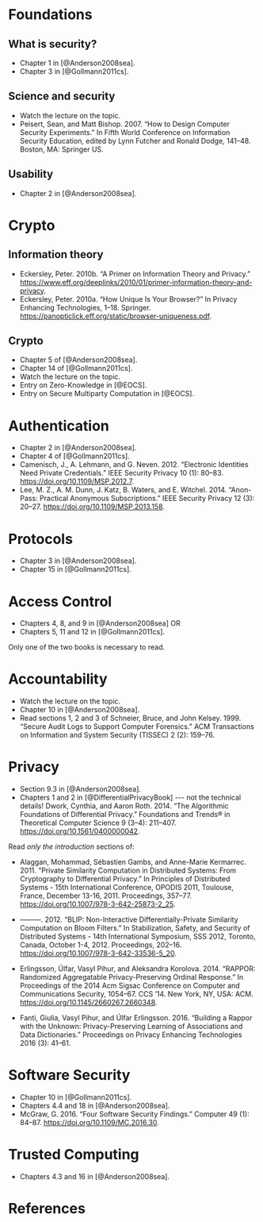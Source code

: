 # Foundations

## What is security?

- Chapter 1 in [@Anderson2008sea].
- Chapter 3 in [@Gollmann2011cs].

## Science and security

- Watch the lecture on the topic.
- Peisert, Sean, and Matt Bishop. 2007. “How to Design Computer Security 
  Experiments.” In Fifth World Conference on Information Security Education, 
  edited by Lynn Futcher and Ronald Dodge, 141–48. Boston, MA: Springer 
  US.

## Usability

- Chapter 2 in [@Anderson2008sea].


# Crypto

## Information theory

- Eckersley, Peter. 2010b. “A Primer on Information Theory and Privacy.” 
  https://www.eff.org/deeplinks/2010/01/primer-information-theory-and-privacy.
- Eckersley, Peter. 2010a. “How Unique Is Your Browser?” In Privacy Enhancing 
  Technologies, 1–18. Springer. 
  https://panopticlick.eff.org/static/browser-uniqueness.pdf.

## Crypto

- Chapter 5 of [@Anderson2008sea].
- Chapter 14 of [@Gollmann2011cs].
- Watch the lecture on the topic.
- Entry on Zero-Knowledge in [@EOCS].
- Entry on Secure Multiparty Computation in [@EOCS].


# Authentication

- Chapter 2 in [@Anderson2008sea].
- Chapter 4 of [@Gollmann2011cs].
- Camenisch, J., A. Lehmann, and G. Neven. 2012. “Electronic Identities Need 
  Private Credentials.” IEEE Security Privacy 10 (1): 80–83. 
  https://doi.org/10.1109/MSP.2012.7.
- Lee, M. Z., A. M. Dunn, J. Katz, B. Waters, and E. Witchel. 2014. “Anon-Pass: 
  Practical Anonymous Subscriptions.” IEEE Security Privacy 12 (3): 20–27. 
  https://doi.org/10.1109/MSP.2013.158.


# Protocols

- Chapter 3 in [@Anderson2008sea].
- Chapter 15 in [@Gollmann2011cs].


# Access Control

- Chapters 4, 8, and 9 in [@Anderson2008sea] OR
- Chapters 5, 11 and 12 in [@Gollmann2011cs].

Only one of the two books is necessary to read.


# Accountability

- Watch the lecture on the topic.
- Chapter 10 in [@Anderson2008sea].
- Read sections 1, 2 and 3 of
  Schneier, Bruce, and John Kelsey. 1999. “Secure Audit Logs to Support 
  Computer Forensics.” ACM Transactions on Information and System Security 
  (TISSEC) 2 (2): 159–76.


# Privacy

- Section 9.3 in [@Anderson2008sea].
- Chapters 1 and 2 in [@DifferentialPrivacyBook] --- not the technical details!
  Dwork, Cynthia, and Aaron Roth. 2014. “The Algorithmic Foundations of 
  Differential Privacy.” Foundations and Trends® in Theoretical Computer 
  Science 9 (3–4): 211–407. https://doi.org/10.1561/0400000042.

Read *only the introduction* sections of:

- Alaggan, Mohammad, Sébastien Gambs, and Anne-Marie Kermarrec. 2011. “Private 
  Similarity Computation in Distributed Systems: From Cryptography to 
  Differential Privacy.” In Principles of Distributed Systems - 15th 
  International Conference, OPODIS 2011, Toulouse, France, December 13-16, 
  2011. Proceedings, 357–77. https://doi.org/10.1007/978-3-642-25873-2_25.

- ———. 2012. “BLIP: Non-Interactive Differentially-Private Similarity 
  Computation on Bloom Filters.” In Stabilization, Safety, and Security of 
  Distributed Systems - 14th International Symposium, SSS 2012, Toronto, 
  Canada, October 1-4, 2012. Proceedings, 202–16. 
  https://doi.org/10.1007/978-3-642-33536-5_20.

- Erlingsson, Úlfar, Vasyl Pihur, and Aleksandra Korolova. 2014. “RAPPOR: 
  Randomized Aggregatable Privacy-Preserving Ordinal Response.” In Proceedings 
  of the 2014 Acm Sigsac Conference on Computer and Communications Security, 
  1054–67. CCS ’14. New York, NY, USA: ACM. 
  https://doi.org/10.1145/2660267.2660348.

- Fanti, Giulia, Vasyl Pihur, and Úlfar Erlingsson. 2016. “Building a Rappor 
  with the Unknown: Privacy-Preserving Learning of Associations and Data 
  Dictionaries.” Proceedings on Privacy Enhancing Technologies 2016 (3): 41–61.


# Software Security

- Chapter 10 in [@Gollmann2011cs].
- Chapters 4.4 and 18 in [@Anderson2008sea].
- McGraw, G. 2016. “Four Software Security Findings.” Computer 49 (1): 84–87. 
  https://doi.org/10.1109/MC.2016.30.


# Trusted Computing

- Chapters 4.3 and 16 in [@Anderson2008sea].


# References

